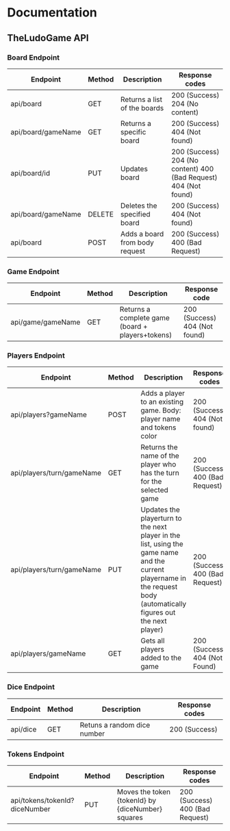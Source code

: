 # Documentation

## TheLudoGame API
### Board Endpoint

| Endpoint           | Method | Description                    | Response codes                  |
| ------------------ | ------ | ------------------------------ | ------------------------------- |
| api/board          | GET    | Returns a list of the boards   | 200 (Success) 204 (No content)  |
| api/board/gameName | GET    | Returns a specific board       | 200 (Success) 404 (Not found)   |
| api/board/id       | PUT    | Updates board                  | 200 (Success) 204 (No content) 400 (Bad Request) 404 (Not found)|
| api/board/gameName | DELETE | Deletes the specified board    | 200 (Success) 404 (Not found)   |
| api/board          | POST   | Adds a board from body request | 200 (Success) 400 (Bad Request) |

### Game Endpoint

| Endpoint              | Method | Description                                                                | Response code                                                   |
|-----------------------|--------|----------------------------------------------------------------------------|------------------------------------------------------------------|
| api/game/gameName   | GET    | Returns a complete game (board + players+tokens) | 200 (Success) 404 (Not found)                                    |

### Players Endpoint
| Endpoint              | Method | Description                                                                | Response codes                                                   |
|-----------------------|--------|----------------------------------------------------------------------------|------------------------------------------------------------------|
| api/players?gameName | POST   | Adds a player to an existing game. Body: player name and tokens color| 200 (Success) 404 (Not found)   |
| api/players/turn/gameName | GET   | Returns the name of the player who has the turn for the selected game | 200 (Success) 400 (Bad Request) |
| api/players/turn/gameName | PUT | Updates the playerturn to the next player in the list, using the game name and the current playername in the request body (automatically figures out the next player)  | 200 (Success) 400 (Bad Request)|
| api/players/gameName | GET   | Gets all players added to the game                                      | 200 (Success) 404 (Not Found)|



### Dice Endpoint
| Endpoint              | Method | Description                                                                | Response codes                                                   |
|-----------------------|--------|----------------------------------------------------------------------------|------------------------------------------------------------------|
| api/dice | GET   | Retuns a random dice number                                          | 200 (Success) |

### Tokens Endpoint   
| Endpoint                      | Method | Description                                                       | Response codes                                          |
|-------------------------------|--------|------------------------------------------------------------------|---------------------------------------------------------|
| api/tokens/tokenId?diceNumber | PUT    | Moves the token {tokenId} by {diceNumber} squares                           |200 (Success) 400 (Bad Request)                          |
 
